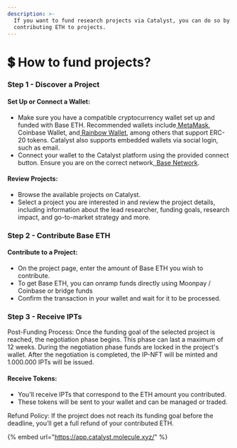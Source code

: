 ```yaml
---
description: >-
  If you want to fund research projects via Catalyst, you can do so by
  contributing ETH to projects.
---
```


# 💲 How to fund projects?

### Step 1 - Discover a Project&#x20;

#### Set Up or Connect a Wallet:

* Make sure you have a compatible cryptocurrency wallet set up and funded with Base ETH. Recommended wallets include[ MetaMask](https://metamask.io/), Coinbase Wallet, and[ Rainbow Wallet](https://rainbow.me/), among others that support ERC-20 tokens. Catalyst also supports embedded wallets via social login, such as email.
* Connect your wallet to the Catalyst platform using the provided connect button. Ensure you are on the correct network,[ Base Network](https://www.base.org/).

#### Review Projects:

* Browse the available projects on Catalyst.
* Select a project you are interested in and review the project details, including information about the lead researcher, funding goals, research impact, and go-to-market strategy and more.

### **Step 2 - Contribute Base ETH**

#### Contribute to a Project:

* On the project page, enter the amount of Base ETH you wish to contribute.
* To get Base ETH, you can onramp funds directly using Moonpay / Coinbase or bridge funds
* Confirm the transaction in your wallet and wait for it to be processed.

### **Step 3 - Receive IPTs**

Post-Funding Process: Once the funding goal of the selected project is reached, the negotiation phase begins. This phase can last a maximum of 12 weeks. During the negotiation phase funds are locked in the project's wallet. After the negotiation is completed, the IP-NFT will be minted and 1.000.000 IPTs will be issued.

#### Receive Tokens:

* You'll receive IPTs that correspond to the ETH amount you contributed.
* These tokens will be sent to your wallet and can be managed or traded.

Refund Policy: If the project does not reach its funding goal before the deadline, you’ll get a full refund of your contributed ETH.&#x20;



{% embed url="https://app.catalyst.molecule.xyz/" %}
